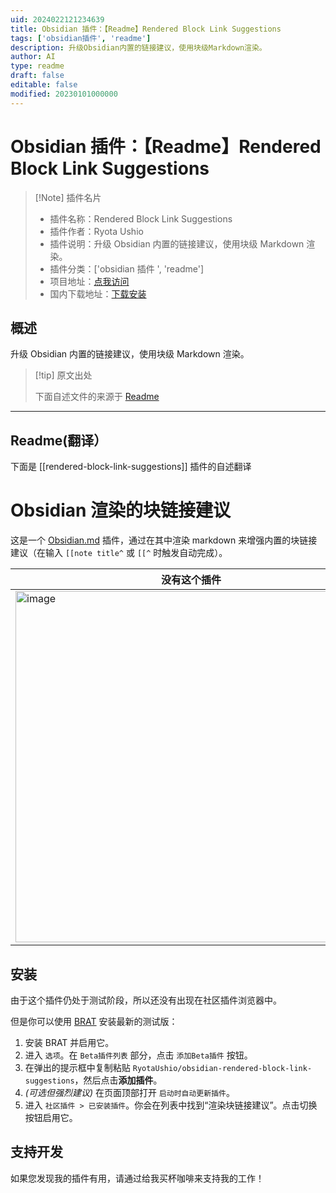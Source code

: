 ```yaml
---
uid: 2024022121234639
title: Obsidian 插件：【Readme】Rendered Block Link Suggestions
tags: ['obsidian插件', 'readme']
description: 升级Obsidian内置的链接建议，使用块级Markdown渲染。
author: AI
type: readme
draft: false
editable: false
modified: 20230101000000
---
```


# Obsidian 插件：【Readme】Rendered Block Link Suggestions

> [!Note] 插件名片
> - 插件名称：Rendered Block Link Suggestions
> - 插件作者：Ryota Ushio
> - 插件说明：升级 Obsidian 内置的链接建议，使用块级 Markdown 渲染。
> - 插件分类：['obsidian 插件 ', 'readme']
> - 项目地址：[点我访问](https://github.com/RyotaUshio/obsidian-rendered-block-link-suggestions)
> - 国内下载地址：[下载安装](https://pkmer.cn/products/plugin/pluginMarket/?rendered-block-link-suggestions)

## 概述

升级 Obsidian 内置的链接建议，使用块级 Markdown 渲染。

> [!tip] 原文出处
>
>下面自述文件的来源于 [Readme](https://ghproxy.net/https://raw.githubusercontent.com/RyotaUshio/obsidian-rendered-block-link-suggestions/master/README.md)

---

## Readme(翻译）

下面是 [[rendered-block-link-suggestions]] 插件的自述翻译

# Obsidian 渲染的块链接建议

这是一个 [Obsidian.md](https://obsidian.md) 插件，通过在其中渲染 markdown 来增强内置的块链接建议（在输入 `[[note title^` 或 `[[^` 时触发自动完成）。

| 没有这个插件 | 有了这个插件 |
| ------------------- | ---------------- |
| <img width="562" alt="image" src="https://github.com/RyotaUshio/obsidian-rendered-block-link-suggestions/assets/72342591/0b4b59d6-57b6-4be3-b938-0d6a2cd6243b"> | <img width="562" alt="image" src="https://github.com/RyotaUshio/obsidian-rendered-block-link-suggestions/assets/72342591/b22763c7-5fd5-4a1c-bfa0-2093dbbef484"> |

## 安装

由于这个插件仍处于测试阶段，所以还没有出现在社区插件浏览器中。

但是你可以使用 [BRAT](https://github.com/TfTHacker/obsidian42-brat) 安装最新的测试版：

1. 安装 BRAT 并启用它。
2. 进入 `选项`。在 `Beta插件列表` 部分，点击 `添加Beta插件` 按钮。
3. 在弹出的提示框中复制粘贴 `RyotaUshio/obsidian-rendered-block-link-suggestions`，然后点击**添加插件**。
4. _(可选但强烈建议)_ 在页面顶部打开 `启动时自动更新插件`。
5. 进入 `社区插件 > 已安装插件`。你会在列表中找到“渲染块链接建议”。点击切换按钮启用它。

## 支持开发

如果您发现我的插件有用，请通过给我买杯咖啡来支持我的工作！
